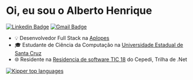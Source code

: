<h1> Oi, eu sou o Alberto Henrique </h1>

[![Linkedin Badge](https://img.shields.io/badge/-LinkedIn-6633cc?style=flat-square&logo=Linkedin&logoColor=white&link=https://www.linkedin.com/in/fernanda-kipper-5958a61a9/)](https://www.linkedin.com/in/alberto-henrique-1715bb177/)
[![Gmail Badge](https://img.shields.io/badge/-ahmjesus.cic@uesc.br-6633cc?style=flat-square&logo=Gmail&logoColor=white&link=mailto:ahmjesus.cic@uesc.br)](mailto:ahmjesus.cic@uesc.br)

- 💡 Desenvolvedor Full Stack na [Aplopes](https://aplopes.com/)
- 🎓 Estudante de Ciência da Computação na [Universidade Estadual de Santa Cruz](http://www.uesc.br/)
- 🌐 Residente na [Residencia de software TIC 18](https://residenciatic18.cepedi.org.br/) do Cepedi, Trilha de .Net


[![Kipper top languages](https://github-readme-stats.vercel.app/api/top-langs/?username=albertolunia&theme=blue-white)](https://github.com/anuraghazra/github-readme-stats)
<!---
albertolunia/albertolunia is a ✨ special ✨ repository because its `README.md` (this file) appears on your GitHub profile.
You can click the Preview link to take a look at your changes.
--->

